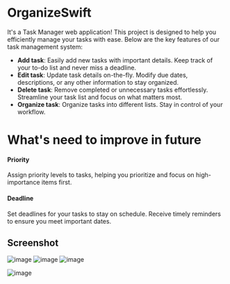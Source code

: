 # OrganizeSwift
It's a Task Manager web application! This project is designed to help you efficiently manage your tasks with ease. Below are the key features of our task management system:
- **Add task**: Easily add new tasks with important details. Keep track of your to-do list and never miss a deadline.
- **Edit task**: Update task details on-the-fly. Modify due dates, descriptions, or any other information to stay organized.
- **Delete task**: Remove completed or unnecessary tasks effortlessly. Streamline your task list and focus on what matters most.
- **Organize task**: Organize tasks into different lists. Stay in control of your workflow.

# What's need to improve in future
#### Priority
Assign priority levels to tasks, helping you prioritize and focus on high-importance items first.
#### Deadline
Set deadlines for your tasks to stay on schedule. Receive timely reminders to ensure you meet important dates.

## Screenshot
![image](https://github.com/CodeMaverickVikash/OrganizeSwift/assets/90571844/985643b0-d474-4f46-9090-32a138d6e6e3)
![image](https://github.com/CodeMaverickVikash/OrganizeSwift/assets/90571844/3a569969-edfb-4cf6-86f1-719aa10305c6)
![image](https://github.com/CodeMaverickVikash/OrganizeSwift/assets/90571844/9e73b82d-3d2e-4561-839e-684c6193dc12)

![image](https://github.com/CodeMaverickVikash/OrganizeSwift/assets/90571844/be2108a2-1fdb-4846-aa5e-53dbe4ac96b4)

